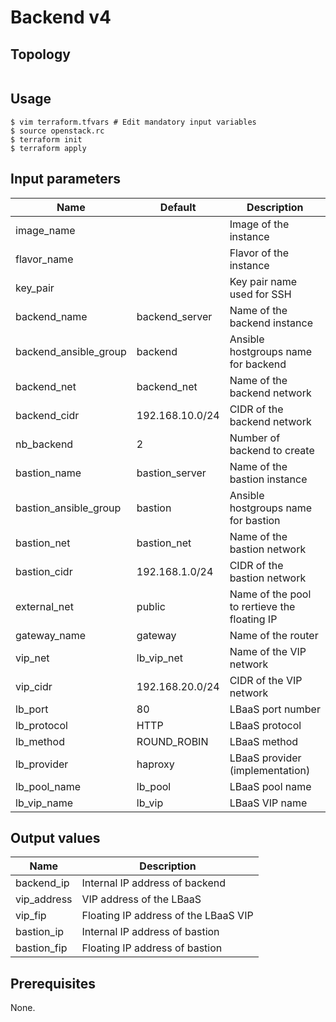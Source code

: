 # Backend v4

## Topology
```
```

## Usage
```
$ vim terraform.tfvars # Edit mandatory input variables
$ source openstack.rc
$ terraform init
$ terraform apply
```
## Input parameters
| Name                  | Default         | Description                                  |
|-----------------------|-----------------|----------------------------------------------|
| image_name            |                 | Image of the instance                        |
| flavor_name           |                 | Flavor of the instance                       |
| key_pair              |                 | Key pair name used for SSH                   |
| backend_name          | backend_server  | Name of the backend instance                 |
| backend_ansible_group | backend         | Ansible hostgroups name for backend          |
| backend_net           | backend_net     | Name of the backend network                  |
| backend_cidr          | 192.168.10.0/24 | CIDR of the backend network                  |
| nb_backend            | 2               | Number of backend to create                  |
| bastion_name          | bastion_server  | Name of the bastion instance                 |
| bastion_ansible_group | bastion         | Ansible hostgroups name for bastion          |
| bastion_net           | bastion_net     | Name of the bastion network                  |
| bastion_cidr          | 192.168.1.0/24  | CIDR of the bastion network                  |
| external_net          | public          | Name of the pool to rertieve the floating IP |
| gateway_name          | gateway         | Name of the router                           |
| vip_net               | lb_vip_net      | Name of the VIP network                      |
| vip_cidr              | 192.168.20.0/24 | CIDR of the VIP network                      |
| lb_port               | 80              | LBaaS port number                            |
| lb_protocol           | HTTP            | LBaaS protocol                               |
| lb_method             | ROUND_ROBIN     | LBaaS method                                 |
| lb_provider           | haproxy         | LBaaS provider (implementation)              |
| lb_pool_name          | lb_pool         | LBaaS pool name                              |
| lb_vip_name           | lb_vip          | LBaaS VIP name                               |

## Output values
| Name          | Description                                  |
|---------------|----------------------------------------------|
| backend_ip    | Internal IP address of backend               |
| vip_address   | VIP address of the LBaaS                     |
| vip_fip       | Floating IP address of the LBaaS VIP         |
| bastion_ip    | Internal IP address of bastion               |
| bastion_fip   | Floating IP address of bastion               |

## Prerequisites
None.
